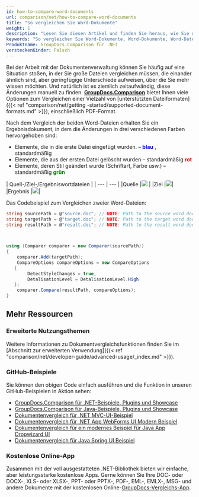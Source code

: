 ```yaml
---
id: how-to-compare-word-documents
url: comparison/net/how-to-compare-word-documents
title: "So vergleichen Sie Word-Dokumente"
weight: 1
description: "Lesen Sie diesen Artikel und finden Sie heraus, wie Sie den GroupDocs.Comparison für .NET verwenden können, um Unterschiede in Word-Dateien zu finden. Außerdem finden Sie in diesem Artikel eine Option, um dieses Produkt in Ihrer Produktion zu verwenden"
keywords: "So vergleichen Sie Word-Dokumente, Word-Dokumente, Word-Dateien, Vergleichsanwendungsfall, Word-Dokumente vergleichen"
Produktname: GroupDocs.Comparison für .NET
versteckenKinder: Falsch
---
```

Bei der Arbeit mit der Dokumentenverwaltung können Sie häufig auf eine Situation stoßen, in der Sie große Dateien vergleichen müssen, die einander ähnlich sind, aber geringfügige Unterschiede aufweisen, über die Sie mehr wissen möchten. Und natürlich ist es ziemlich zeitaufwändig, diese Änderungen manuell zu finden.
**[GroupDocs.Comparison](https://products.groupdocs.com/comparison/net)** bietet Ihnen viele Optionen zum Vergleichen einer Vielzahl von [unterstützten Dateiformaten]({{< ref "comparison/net/getting -started/supported-document-formats.md" >}}), einschließlich PDF-Format.

Nach dem Vergleich der beiden Word-Dateien erhalten Sie ein Ergebnisdokument, in dem die Änderungen in drei verschiedenen Farben hervorgehoben sind:

* Elemente, die in die erste Datei eingefügt wurden. – <font color="blue">**blau**</font> , standardmäßig
* Elemente, die aus der ersten Datei gelöscht wurden – standardmäßig <font color="red">**rot**</font>
* Elemente, deren Stil geändert wurde (Schriftart, Farbe usw.) – standardmäßig <font color="green">**grün**</font>

| Quell-/Ziel-/Ergebniswortdateien |
| --- | --- |
|Quelle |![](/comparison/net/images/how-to-compare-word-1.png) |
|Ziel |![](/comparison/net/images/how-to-compare-word-2.png)|
|Ergebnis |![](/comparison/net/images/how-to-compare-word-3.png)|

Das Codebeispiel zum Vergleichen zweier Word-Dateien:

```csharp
string sourcePath = @"source.doc"; // NOTE: Path to the source word document 
string targetPath = @"target.doc"; // NOTE: Path to the target word document 
string resultPath = @"result.doc"; // NOTE: Path to the result word document       

            

using (Comparer comparer = new Comparer(sourcePath))
{
    comparer.Add(targetPath);
    CompareOptions compareOptions = new CompareOptions
   {
        DetectStyleChanges = true,
        DetalisationLevel = DetalisationLevel.High
   };
    comparer.Compare(resultPath, compareOptions);
}
```

## Mehr Ressourcen
### Erweiterte Nutzungsthemen
Weitere Informationen zu Dokumentvergleichsfunktionen finden Sie im [Abschnitt zur erweiterten Verwendung]({{< ref "comparison/net/developer-guide/advanced-usage/_index.md" >}}).

### GitHub-Beispiele
Sie können den obigen Code einfach ausführen und die Funktion in unseren GitHub-Beispielen in Aktion sehen:
* [GroupDocs.Comparison für .NET-Beispiele, Plugins und Showcase](https://github.com/groupdocs-comparison/GroupDocs.Comparison-for-.NET)
* [GroupDocs.Comparison für Java-Beispiele, Plugins und Showcase](https://github.com/groupdocs-comparison/GroupDocs.Comparison-for-Java)
* [Dokumentenvergleich für .NET MVC-UI-Beispiel](https://github.com/groupdocs-comparison/GroupDocs.Comparison-for-.NET-MVC)
* [Dokumentenvergleich für .NET App WebForms UI Modern Beispiel](https://github.com/groupdocs-comparison/GroupDocs.Comparison-for-.NET-WebForms)
* [Dokumentenvergleich für ein modernes Beispiel für Java App Dropwizard UI](https://github.com/groupdocs-comparison/GroupDocs.Comparison-for-Java-Dropwizard)
* [Dokumentenvergleich für Java Spring UI Beispiel](https://github.com/groupdocs-comparison/GroupDocs.Comparison-for-Java-Spring)
    

### Kostenlose Online-App
Zusammen mit der voll ausgestatteten .NET-Bibliothek bieten wir einfache, aber leistungsstarke kostenlose Apps.
Gerne können Sie Ihre DOC- oder DOCX-, XLS- oder XLSX-, PPT- oder PPTX-, PDF-, EML-, EMLX-, MSG- und andere Dokumente mit der kostenlosen Online-[GroupDocs-Vergleichs-App](https://products.groupdocs.app/comparison ).

